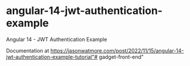 # angular-14-jwt-authentication-example

Angular 14 - JWT Authentication Example

Documentation at https://jasonwatmore.com/post/2022/11/15/angular-14-jwt-authentication-example-tutorial"# gadget-front-end" 
